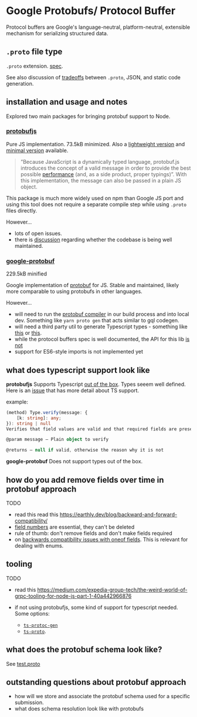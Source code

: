 # Google Protobufs/ Protocol Buffer

Protocol buffers are Google's language-neutral, platform-neutral, extensible mechanism for serializing structured data.

## `.proto` file type

`.proto` extension. [spec](https://developers.google.com/protocol-buffers/docs/proto3).

See also discussion of [tradeoffs](https://github.com/protobufjs/protobuf.js/blob/d01394a1463062824c066b653aad53c449752202/cli/README.md#reflection-vs-static-code) between `.proto`, JSON, and static code generation.

## installation and usage and notes

Explored two main packages for bringing protobuf support to Node.

### [protobufjs](https://www.npmjs.com/package/protobufjs)

Pure JS implementation. 73.5kB minimized. Also a [lightweight version](https://github.com/dcodeIO/protobuf.js/tree/master/dist/light) and [minimal version](https://github.com/protobufjs/protobuf.js/tree/master/dist/minimal) available.

> ”Because JavaScript is a dynamically typed language, protobuf.js introduces the concept of a valid message in order to provide the best possible [performance](https://github.com/protobufjs/protobuf.js/#performance) (and, as a side product, proper typings)”. With this implementation, the message can also be passed in a plain JS object.

This package is much more widely used on npm than Google JS port and using this tool does not require a separate compile step while using `.proto` files directly.

However...

- lots of open issues.
- there is [discussion](https://github.com/protobufjs/protobuf.js/issues/1327#issue-527757006) regarding whether the codebase is being well maintained.

### [google-protobuf](https://www.npmjs.com/package/google-protobuf)

229.5kB minified

Google implementation of [protobuf](https://github.com/protocolbuffers/protobuf/tree/master/js) for JS. Stable and maintained, likely more comparable to using protobufs in other languages.

However...

- will need to run the [protobuf compiler](https://github.com/protocolbuffers/protobuf#protocol-compiler-installation) in our build process and into local dev. Something like `yarn proto gen` that acts similar to gql codegen.
- will need a third party util to generate Typescript types - something like [this](https://github.com/improbable-eng/ts-protoc-gen#readme) or [this](https://github.com/stephenh/ts-proto).
- while the protocol buffers spec is well documented, the API for this lib [is not](https://github.com/protocolbuffers/protobuf/tree/master/js#api)
- support for ES6-style imports is not implemented yet

## what does typescript support look like

**protobufjs**
Supports Typescript [out of the box](https://github.com/protobufjs/protobuf.js/#usage-with-typescript). Types seeem well defined. Here is an [issue](https://github.com/protobufjs/protobuf.js/issues/1327) that has more detail about TS support.

example:

```typescript
(method) Type.verify(message: {
    [k: string]: any;
}): string | null
Verifies that field values are valid and that required fields are present.

@param message — Plain object to verify

@returns — null if valid, otherwise the reason why it is not
```

**google-protobuf**
Does not support types out of the box.

## how do you add remove fields over time in protobuf approach

TODO

- read this read this https://earthly.dev/blog/backward-and-forward-compatibility/
- [field numbers](https://developers.google.com/protocol-buffers/docs/proto3#assigning_field_numbers) are essential, they can't be deleted
- rule of thumb: don't remove fields and don't make fields required
- on [backwards compatibility issues with oneof fields](https://developers.google.com/protocol-buffers/docs/proto3#backwards-compatibility_issues). This is relevant for dealing with enums.

## tooling

TODO

- read this https://medium.com/expedia-group-tech/the-weird-world-of-grpc-tooling-for-node-js-part-1-40a442966876

- if not using protobufjs, some kind of support for typescript needed. Some options:
  - [`ts-protoc-gen`](https://github.com/improbable-eng/ts-protoc-gen#readme)
  - [`ts-proto`](https://github.com/stephenh/ts-proto).

## what does the protobuf schema look like?

See [test.proto](./src/test.proto)

## outstanding questions about protobuf approach

- how will we store and associate the protobuf schema used for a specific submission.
- what does schema resolution look like with protobufs
